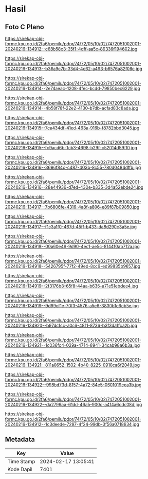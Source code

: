 # Hasil

## Foto C Plano

https://sirekap-obj-formc.kpu.go.id/2fa6/pemilu/pdpr/74/72/05/10/02/7472051002001-20240216-134912--c68b58c3-35f1-4dff-aa5c-89336f194602.jpg

https://sirekap-obj-formc.kpu.go.id/2fa6/pemilu/pdpr/74/72/05/10/02/7472051002001-20240216-134913--b36a9c7b-33d4-4c62-a493-b6576a82f08c.jpg

https://sirekap-obj-formc.kpu.go.id/2fa6/pemilu/pdpr/74/72/05/10/02/7472051002001-20240216-134914--2e74aeac-1208-4fec-bcdd-79850bec6229.jpg

https://sirekap-obj-formc.kpu.go.id/2fa6/pemilu/pdpr/74/72/05/10/02/7472051002001-20240216-134914--4b58f78f-22e2-4130-b7db-acfad83c8ada.jpg

https://sirekap-obj-formc.kpu.go.id/2fa6/pemilu/pdpr/74/72/05/10/02/7472051002001-20240216-134915--7ca434df-41ed-463a-916b-f8782bbd3045.jpg

https://sirekap-obj-formc.kpu.go.id/2fa6/pemilu/pdpr/74/72/05/10/02/7472051002001-20240216-134915--fc9acd6b-1cb3-4698-b29f-c52014d59ff0.jpg

https://sirekap-obj-formc.kpu.go.id/2fa6/pemilu/pdpr/74/72/05/10/02/7472051002001-20240216-134916--3696f84c-c487-403b-8c55-780d0484dffb.jpg

https://sirekap-obj-formc.kpu.go.id/2fa6/pemilu/pdpr/74/72/05/10/02/7472051002001-20240216-134916--28e44936-d7ed-430e-b335-3d4a52ebde24.jpg

https://sirekap-obj-formc.kpu.go.id/2fa6/pemilu/pdpr/74/72/05/10/02/7472051002001-20240216-134917--7b6806fe-4316-4a8f-a806-e89f87b09850.jpg

https://sirekap-obj-formc.kpu.go.id/2fa6/pemilu/pdpr/74/72/05/10/02/7472051002001-20240216-134917--f1c3a1f0-467d-45ff-b433-da8d290c3a5e.jpg

https://sirekap-obj-formc.kpu.go.id/2fa6/pemilu/pdpr/74/72/05/10/02/7472051002001-20240216-134918--00a60e49-9d90-4ec1-ae5c-814410ab712a.jpg

https://sirekap-obj-formc.kpu.go.id/2fa6/pemilu/pdpr/74/72/05/10/02/7472051002001-20240216-134918--5426795f-77f2-49ed-8cc6-ed99835b9657.jpg

https://sirekap-obj-formc.kpu.go.id/2fa6/pemilu/pdpr/74/72/05/10/02/7472051002001-20240216-134919--2f3176b3-65f8-44aa-b635-a71e51ebdee4.jpg

https://sirekap-obj-formc.kpu.go.id/2fa6/pemilu/pdpr/74/72/05/10/02/7472051002001-20240216-134919--9d99cf1e-70f3-4576-a5e6-3830b1c6cb5e.jpg

https://sirekap-obj-formc.kpu.go.id/2fa6/pemilu/pdpr/74/72/05/10/02/7472051002001-20240216-134920--b97dc1cc-a0c6-4811-8736-b3f3da1fca2b.jpg

https://sirekap-obj-formc.kpu.go.id/2fa6/pemilu/pdpr/74/72/05/10/02/7472051002001-20240216-134921--1c036fc4-039a-4714-8941-34cab98a6b3a.jpg

https://sirekap-obj-formc.kpu.go.id/2fa6/pemilu/pdpr/74/72/05/10/02/7472051002001-20240216-134921--811a0652-1502-4b40-8225-0910ca6f2049.jpg

https://sirekap-obj-formc.kpu.go.id/2fa6/pemilu/pdpr/74/72/05/10/02/7472051002001-20240216-134922--998bd73d-8157-4a72-84e5-0601019cea3b.jpg

https://sirekap-obj-formc.kpu.go.id/2fa6/pemilu/pdpr/74/72/05/10/02/7472051002001-20240216-134922--da2796aa-61dd-46a5-900c-a414a6cdc08d.jpg

https://sirekap-obj-formc.kpu.go.id/2fa6/pemilu/pdpr/74/72/05/10/02/7472051002001-20240216-134912--1c3deede-7297-4f24-99db-3f56a0718934.jpg


## Metadata

| Key        | Value               |
| ---------- | ------------------- |
| Time Stamp | 2024-02-17 13:05:41 |
| Kode Dapil | 7401                |



